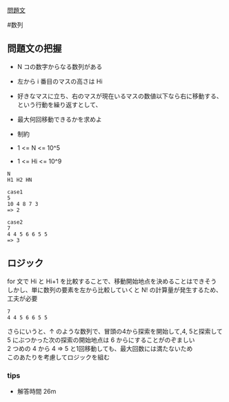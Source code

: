 [問題文](https://atcoder.jp/contests/abc139/tasks/abc139_c)

#数列

## 問題文の把握

- N コの数字からなる数列がある
- 左から i 番目のマスの高さは Hi
- 好きなマスに立ち、右のマスが現在いるマスの数値以下なら右に移動する、という行動を繰り返すとして、
- 最大何回移動できるかを求めよ

- 制約
- 1 <= N <= 10^5
- 1 <= Hi <= 10^9

```
N
H1 H2 HN

case1
5
10 4 8 7 3
=> 2

case2
7
4 4 5 6 6 5 5
=> 3
```


## ロジック

for 文で Hi と Hi+1 を比較することで、移動開始地点を決めることはできそう  
しかし、単に数列の要素を左から比較していくと N! の計算量が発生するため、工夫が必要

```
7
4 4 5 6 6 5 5
```
さらにいうと、↑ のような数列で、冒頭の4から探索を開始して,4, 5と探索して 5 にぶつかった次の探索の開始地点は 6 からにすることがのぞましい  
2 つめの 4 から 4 => 5 と1回移動しても、最大回数には満たないため  
このあたりを考慮してロジックを組む  

### tips

- 解答時間 26m
